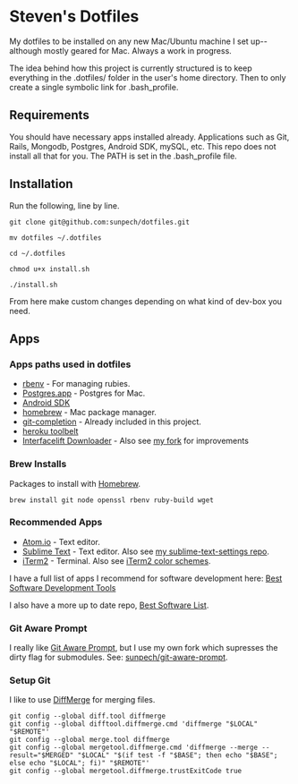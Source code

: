 # Steven's Dotfiles

My dotfiles to be installed on any new Mac/Ubuntu machine I set up-- although mostly geared for Mac. Always a work in progress.

The idea behind how this project is currently structured is to keep everything in the .dotfiles/ folder in the user's home directory. Then to only create a single symbolic link for .bash_profile.

## Requirements

You should have necessary apps installed already. Applications such as Git, Rails, Mongodb, Postgres, Android SDK, mySQL, etc. This repo does not install all that for you. The PATH is set in the .bash_profile file.

## Installation

Run the following, line by line.

```
git clone git@github.com:sunpech/dotfiles.git

mv dotfiles ~/.dotfiles

cd ~/.dotfiles

chmod u+x install.sh

./install.sh
```

From here make custom changes depending on what kind of dev-box you need.

## Apps

### Apps paths used in dotfiles

* [rbenv](https://github.com/sstephenson/rbenv) - For managing rubies.
* [Postgres.app](http://postgresapp.com/) - Postgres for Mac.
* [Android SDK](https://developer.android.com/sdk/index.html)
* [homebrew](http://brew.sh/) - Mac package manager.
* [git-completion](https://github.com/git/git/blob/master/contrib/completion/git-completion.bash) - Already included in this project.
* [heroku toolbelt](https://toolbelt.heroku.com/)
* [Interfacelift Downloader](https://github.com/stevenbenner/interfacelift-downloader) - Also see [my fork](https://github.com/sunpech/interfacelift-downloader) for improvements

### Brew Installs

Packages to install with [Homebrew](http://brew.sh/).

```
brew install git node openssl rbenv ruby-build wget
```

### Recommended Apps

* [Atom.io](https://atom.io/) - Text editor.
* [Sublime Text](https://www.sublimetext.com/) - Text editor. Also see [my sublime-text-settings repo](https://github.com/sunpech/sublime-text-settings).
* [iTerm2](http://www.iterm2.com/) - Terminal. Also see [iTerm2 color schemes](http://iterm2colorschemes.com/).

I have a full list of apps I recommend for software development here: [Best Software Development Tools](http://sunpech.com/best/software-development-tools/)

I also have a more up to date repo, [Best Software List](https://github.com/sunpech/best_software_list).

### Git Aware Prompt

I really like [Git Aware Prompt](https://github.com/jimeh/git-aware-prompt), but I use my own fork which supresses the dirty flag for submodules. See: [sunpech/git-aware-prompt](https://github.com/sunpech/git-aware-prompt).

### Setup Git

I like to use [DiffMerge](https://sourcegear.com/diffmerge/) for merging files.

```
git config --global diff.tool diffmerge
git config --global difftool.diffmerge.cmd 'diffmerge "$LOCAL" "$REMOTE"'
git config --global merge.tool diffmerge
git config --global mergetool.diffmerge.cmd 'diffmerge --merge --result="$MERGED" "$LOCAL" "$(if test -f "$BASE"; then echo "$BASE"; else echo "$LOCAL"; fi)" "$REMOTE"'
git config --global mergetool.diffmerge.trustExitCode true
```
